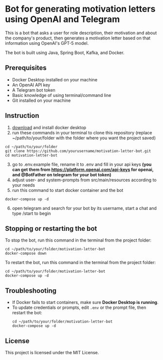 # Bot for generating motivation letters using OpenAI and Telegram

This is a bot that asks a user for role description, their motivation and about the company's product, then generates a motivation letter based on that information using OpenAI's GPT-5 model.

The bot is built using Java, Spring Boot, Kafka, and Docker.

## Prerequisites
- Docker Desktop installed on your machine
- An OpenAI API key
- A Telegram bot token
- Basic knowledge of using terminal/command line
- Git installed on your machine

## Instruction

1. [download](https://www.docker.com/products/docker-desktop/) and install docker desktop
2. run these commands in your terminal to clone this repository (replace ~/path/to/your/folder with the folder where you want the project saved)

```
cd ~/path/to/your/folder
git clone https://github.com/yourusername/motivation-letter-bot.git
cd motivation-letter-bot
```
3. go to .env.example file, rename it to .env and fill in your api keys **(you can get them from https://platform.openai.com/api-keys for openai, and @BotFather on telegram for your bot token)**
4. adjust user- and system-prompts from src/main/resources according to your needs 
5. run this command to start docker container and the bot

```
docker-compose up -d
```
6. open telegram and search for your bot by its username, start a chat and type /start to begin

## Stopping or restarting the bot

To stop the bot, run this command in the terminal from the project folder:

```
cd ~/path/to/your/folder/motivation-letter-bot
docker-compose down
```

To restart the bot, run this command in the terminal from the project folder:

```
cd ~/path/to/your/folder/motivation-letter-bot
docker-compose up -d
```

## Troubleshooting

- If Docker fails to start containers, make sure **Docker Desktop is running**.
- To update credentials or prompts, edit `.env` or the prompt file, then restart the bot:
  ```
  cd ~/path/to/your/folder/motivation-letter-bot
  docker-compose up -d
  ```

## License

This project is licensed under the MIT License.